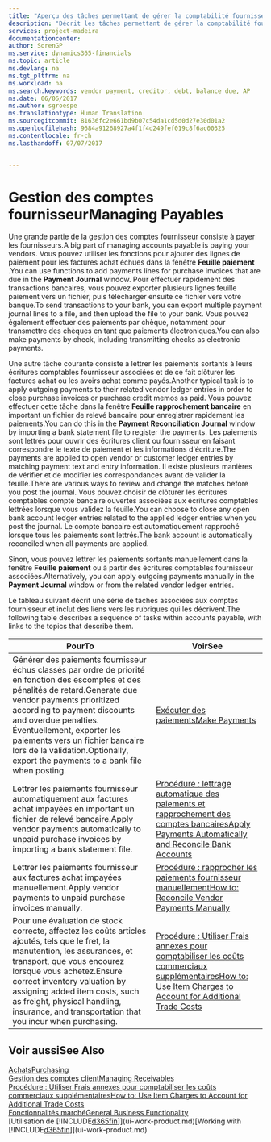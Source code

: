 ```yaml
---
title: "Aperçu des tâches permettant de gérer la comptabilité fournisseur| Microsoft Docs"
description: "Décrit les tâches permettant de gérer la comptabilité fournisseur, par exemple, le paiement des créditeurs ou le lettrage de paiements sortants dans la comptabilité pour clôturer des factures ou des avoirs."
services: project-madeira
documentationcenter: 
author: SorenGP
ms.service: dynamics365-financials
ms.topic: article
ms.devlang: na
ms.tgt_pltfrm: na
ms.workload: na
ms.search.keywords: vendor payment, creditor, debt, balance due, AP
ms.date: 06/06/2017
ms.author: sgroespe
ms.translationtype: Human Translation
ms.sourcegitcommit: 81636fc2e661bd9b07c54da1cd5d0d27e30d01a2
ms.openlocfilehash: 9684a91268927a4f1f4d249fef019c8f6ac00325
ms.contentlocale: fr-ch
ms.lasthandoff: 07/07/2017


---
```

# <a name="managing-payables"></a><span data-ttu-id="8709f-103">Gestion des comptes fournisseur</span><span class="sxs-lookup"><span data-stu-id="8709f-103">Managing Payables</span></span>
<span data-ttu-id="8709f-104">Une grande partie de la gestion des comptes fournisseur consiste à payer les fournisseurs.</span><span class="sxs-lookup"><span data-stu-id="8709f-104">A big part of managing accounts payable is paying your vendors.</span></span> <span data-ttu-id="8709f-105">Vous pouvez utiliser les fonctions pour ajouter des lignes de paiement pour les factures achat échues dans la fenêtre **Feuille paiement** .</span><span class="sxs-lookup"><span data-stu-id="8709f-105">You can use functions to add payments lines for purchase invoices that are due in the **Payment Journal** window.</span></span> <span data-ttu-id="8709f-106">Pour effectuer rapidement des transactions bancaires, vous pouvez exporter plusieurs lignes feuille paiement vers un fichier, puis télécharger ensuite ce fichier vers votre banque.</span><span class="sxs-lookup"><span data-stu-id="8709f-106">To send transactions to your bank, you can export multiple payment journal lines to a file, and then upload the file to your bank.</span></span> <span data-ttu-id="8709f-107">Vous pouvez également effectuer des paiements par chèque, notamment pour transmettre des chèques en tant que paiements électroniques.</span><span class="sxs-lookup"><span data-stu-id="8709f-107">You can also make payments by check, including transmitting checks as electronic payments.</span></span>

<span data-ttu-id="8709f-108">Une autre tâche courante consiste à lettrer les paiements sortants à leurs écritures comptables fournisseur associées et de ce fait clôturer les factures achat ou les avoirs achat comme payés.</span><span class="sxs-lookup"><span data-stu-id="8709f-108">Another typical task is to apply outgoing payments to their related vendor ledger entries in order to close purchase invoices or purchase credit memos as paid.</span></span> <span data-ttu-id="8709f-109">Vous pouvez effectuer cette tâche dans la fenêtre **Feuille rapprochement bancaire** en important un fichier de relevé bancaire pour enregistrer rapidement les paiements.</span><span class="sxs-lookup"><span data-stu-id="8709f-109">You can do this in the **Payment Reconciliation Journal** window by importing a bank statement file to register the payments.</span></span> <span data-ttu-id="8709f-110">Les paiements sont lettrés pour ouvrir des écritures client ou fournisseur en faisant correspondre le texte de paiement et les informations d'écriture.</span><span class="sxs-lookup"><span data-stu-id="8709f-110">The payments are applied to open vendor or customer ledger entries by matching payment text and entry information.</span></span> <span data-ttu-id="8709f-111">Il existe plusieurs manières de vérifier et de modifier les correspondances avant de valider la feuille.</span><span class="sxs-lookup"><span data-stu-id="8709f-111">There are various ways to review and change the matches before you post the journal.</span></span> <span data-ttu-id="8709f-112">Vous pouvez choisir de clôturer les écritures comptables compte bancaire ouvertes associées aux écritures comptables lettrées lorsque vous validez la feuille.</span><span class="sxs-lookup"><span data-stu-id="8709f-112">You can choose to close any open bank account ledger entries related to the applied ledger entries when you post the journal.</span></span> <span data-ttu-id="8709f-113">Le compte bancaire est automatiquement rapproché lorsque tous les paiements sont lettrés.</span><span class="sxs-lookup"><span data-stu-id="8709f-113">The bank account is automatically reconciled when all payments are applied.</span></span>

<span data-ttu-id="8709f-114">Sinon, vous pouvez lettrer les paiements sortants manuellement dans la fenêtre **Feuille paiement** ou à partir des écritures comptables fournisseur associées.</span><span class="sxs-lookup"><span data-stu-id="8709f-114">Alternatively, you can apply outgoing payments manually in the **Payment Journal** window or from the related vendor ledger entries.</span></span>

<span data-ttu-id="8709f-115">Le tableau suivant décrit une série de tâches associées aux comptes fournisseur et inclut des liens vers les rubriques qui les décrivent.</span><span class="sxs-lookup"><span data-stu-id="8709f-115">The following table describes a sequence of tasks within accounts payable, with links to the topics that describe them.</span></span>

| <span data-ttu-id="8709f-116">Pour</span><span class="sxs-lookup"><span data-stu-id="8709f-116">To</span></span> | <span data-ttu-id="8709f-117">Voir</span><span class="sxs-lookup"><span data-stu-id="8709f-117">See</span></span> |
| --- | --- |
| <span data-ttu-id="8709f-118">Générer des paiements fournisseur échus classés par ordre de priorité en fonction des escomptes et des pénalités de retard.</span><span class="sxs-lookup"><span data-stu-id="8709f-118">Generate due vendor payments prioritized according to payment discounts and overdue penalties.</span></span> <span data-ttu-id="8709f-119">Éventuellement, exporter les paiements vers un fichier bancaire lors de la validation.</span><span class="sxs-lookup"><span data-stu-id="8709f-119">Optionally, export the payments to a bank file when posting.</span></span> |[<span data-ttu-id="8709f-120">Exécuter des paiements</span><span class="sxs-lookup"><span data-stu-id="8709f-120">Make Payments</span></span>](payables-make-payments.md) |
| <span data-ttu-id="8709f-121">Lettrer les paiements fournisseur automatiquement aux factures achat impayées en important un fichier de relevé bancaire.</span><span class="sxs-lookup"><span data-stu-id="8709f-121">Apply vendor payments automatically to unpaid purchase invoices by importing a bank statement file.</span></span> |[<span data-ttu-id="8709f-122">Procédure : lettrage automatique des paiements et rapprochement des comptes bancaires</span><span class="sxs-lookup"><span data-stu-id="8709f-122">Apply Payments Automatically and Reconcile Bank Accounts</span></span>](receivables-apply-payments-auto-reconcile-bank-accounts.md) |
| <span data-ttu-id="8709f-123">Lettrer les paiements fournisseur aux factures achat impayées manuellement.</span><span class="sxs-lookup"><span data-stu-id="8709f-123">Apply vendor payments to unpaid purchase invoices manually.</span></span> |[<span data-ttu-id="8709f-124">Procédure : rapprocher les paiements fournisseur manuellement</span><span class="sxs-lookup"><span data-stu-id="8709f-124">How to: Reconcile Vendor Payments Manually</span></span>](payables-how-apply-purchase-transactions-manually.md) |
|<span data-ttu-id="8709f-125">Pour une évaluation de stock correcte, affectez les coûts articles ajoutés, tels que le fret, la manutention, les assurances, et transport, que vous encourez lorsque vous achetez.</span><span class="sxs-lookup"><span data-stu-id="8709f-125">Ensure correct inventory valuation by assigning added item costs, such as freight, physical handling, insurance, and transportation that you incur when purchasing.</span></span>|[<span data-ttu-id="8709f-126">Procédure : Utiliser Frais annexes pour comptabiliser les coûts commerciaux supplémentaires</span><span class="sxs-lookup"><span data-stu-id="8709f-126">How to: Use Item Charges to Account for Additional Trade Costs</span></span>](payables-how-assign-item-charges.md)|

## <a name="see-also"></a><span data-ttu-id="8709f-127">Voir aussi</span><span class="sxs-lookup"><span data-stu-id="8709f-127">See Also</span></span>
[<span data-ttu-id="8709f-128">Achats</span><span class="sxs-lookup"><span data-stu-id="8709f-128">Purchasing</span></span>](purchasing-manage-purchasing.md)  
[<span data-ttu-id="8709f-129">Gestion des comptes client</span><span class="sxs-lookup"><span data-stu-id="8709f-129">Managing Receivables</span></span>](receivables-manage-receivables.md)  
[<span data-ttu-id="8709f-130">Procédure : Utiliser Frais annexes pour comptabiliser les coûts commerciaux supplémentaires</span><span class="sxs-lookup"><span data-stu-id="8709f-130">How to: Use Item Charges to Account for Additional Trade Costs</span></span>](payables-how-assign-item-charges.md)  
[<span data-ttu-id="8709f-131">Fonctionnalités marché</span><span class="sxs-lookup"><span data-stu-id="8709f-131">General Business Functionality</span></span>](ui-across-business-areas.md)  
<span data-ttu-id="8709f-132">[Utilisation de [!INCLUDE[d365fin](includes/d365fin_md.md)]](ui-work-product.md)</span><span class="sxs-lookup"><span data-stu-id="8709f-132">[Working with [!INCLUDE[d365fin](includes/d365fin_md.md)]](ui-work-product.md)</span></span>

